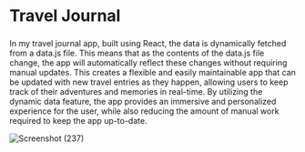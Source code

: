 # Travel Journal 

### 
In my travel journal app, built using React, the data is dynamically fetched from a data.js file. This means that as the contents of the data.js file change, the app will automatically reflect these changes without requiring manual updates. This creates a flexible and easily maintainable app that can be updated with new travel entries as they happen, allowing users to keep track of their adventures and memories in real-time. By utilizing the dynamic data feature, the app provides an immersive and personalized experience for the user, while also reducing the amount of manual work required to keep the app up-to-date.


![Screenshot (237)](https://user-images.githubusercontent.com/74883681/216804839-790f6e4b-7774-4954-b307-c8c44a6f9565.png)



### 
